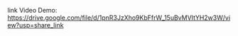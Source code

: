 link Video Demo: https://drive.google.com/file/d/1pnR3JzXho9KbFfrW_15uBvMVItYH2w3W/view?usp=share_link 
